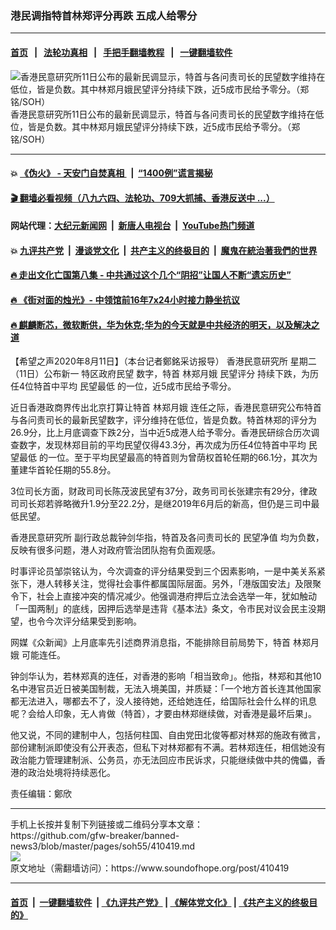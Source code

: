 ### 港民调指特首林郑评分再跌 五成人给零分
------------------------

#### [首页](https://github.com/gfw-breaker/banned-news3/blob/master/README.md) &nbsp;&nbsp;|&nbsp;&nbsp; [法轮功真相](https://github.com/begood0513/basic/blob/master/README.md)  &nbsp;&nbsp;|&nbsp;&nbsp; [手把手翻墙教程](https://github.com/gfw-breaker/guides/wiki)  &nbsp;&nbsp;|&nbsp;&nbsp; [一键翻墙软件](https://github.com/gfw-breaker/nogfw/blob/master/README.md)  



<div><img alt="香港民意研究所11日公布的最新民调显示，特首与各问责司长的民望数字维持在低位，皆是负数。其中林郑月娥民望评分持续下跌，近5成市民给予零分。（郑铭/SOH）" src="https://img.soundofhope.org/2020-08/img_0397-1597155915649.jpg"/>
<br/><figcaption class="caption">
 香港民意研究所11日公布的最新民调显示，特首与各问责司长的民望数字维持在低位，皆是负数。其中林郑月娥民望评分持续下跌，近5成市民给予零分。（郑铭/SOH）
</figcaption></div><hr/>

#### 💥 [《伪火》 - 天安门自焚真相 ](http://141.164.51.119:10000/videos/blog/weihuo.html)&nbsp; |&nbsp; [“1400例”谎言揭秘  ](http://141.164.51.119:10000/videos/blog/jiexi1400.html)

#### [ 🎬  翻墙必看视频（八九六四、法轮功、709大抓捕、香港反送中 ...）](https://github.com/gfw-breaker/links/blob/master/banned.md)

#### 网站代理：[大纪元新闻网](http://167.172.10.89:10080/gb/) &nbsp;|&nbsp; [新唐人电视台](http://167.172.10.89:8808/gb/) &nbsp;|&nbsp; [YouTube热门频道](http://158.247.203.241/youtube.html)

#### 💥 [九评共产党](http://141.164.51.119:10000/videos/res/jiuping/)&nbsp; |&nbsp; [漫谈党文化](http://141.164.51.119:10000/videos/res/mtdwh/)&nbsp; |&nbsp; [共产主义的终极目的](http://141.164.51.119:10000/videos/res/zjmd/)&nbsp; |&nbsp; [魔鬼在統治著我們的世界](http://141.164.51.119:10000/videos/res/TheSpecter/)  

#### [ 🔥  走出文化亡国第八集 - 中共通过这个几个“阴招”让国人不断“遗忘历史”  ](http://141.164.51.119:10000/videos/news/../res/zcwhwg/index.html)

#### [ 🔥  《街对面的烛光》- 中领馆前16年7x24小时接力静坐抗议](http://141.164.51.119:10000/videos/news/../legend/index.html)

#### [ 🔥  麒麟断芯，微软断供，华为休克;华为的今天就是中共经济的明天，以及解决之道](http://141.164.51.119:10000/videos/news/ztl03.html)

<div><div class="Content__Wrapper sc-1bvya0-0 grZQxZ">
 <p class="meta-top">
  <span class="meta">
   【希望之声2020年8月11日】（本台记者鄭銘采访报导）
  </span>
  <ok href="/term/202675">
   香港民意研究所
  </ok>
  星期二（11日）公布新一
  <ok href="/term/348157">
   特区政府民望
  </ok>
  数字，特首
  <ok href="/term/2253">
   林郑月娥
  </ok>
  <ok href="/term/348160">
   民望评分
  </ok>
  持续下跌，为历任4位特首中平均
  <ok href="/term/348163">
   民望最低
  </ok>
  的一位，近5成市民给予零分。
 </p>
 <p>
  近日香港政商界传出北京打算让特首
  <ok href="/term/2253">
   林郑月娥
  </ok>
  连任之际，香港民意研究公布特首与各问责司长的最新民望数字，评分维持在低位，皆是负数。特首林郑的评分为26.9分，比上月底调查下跌2分，当中近5成港人给予零分。香港民研综合历次调查数字，发现林郑目前的平均民望仅得43.3分，再次成为历任4位特首中平均
  <ok href="/term/348163">
   民望最低
  </ok>
  的一位。至于平均民望最高的特首则为曾荫权首轮任期的66.1分，其次为董建华首轮任期的55.8分。
 </p>
 <div class="AD_Embed__Wrap-sc-1xslmin-0 igMuqX module desktop">
  <div>
  </div>
 </div>
 <p>
  3位司长方面，财政司司长陈茂波民望有37分，政务司司长张建宗有29分，律政司司长郑若骅略微升1.9分至22.2分，是继2019年6月后的新高，但仍是三司中最低民望。
 </p>
 <p>
  <ok href="/term/202675">
   香港民意研究所
  </ok>
  副行政总裁钟剑华指，特首及各问责司长的
  <ok href="/term/292450">
   民望净值
  </ok>
  均为负数，反映有很多问题，港人对政府管治团队抱有负面观感。
 </p>
 <p>
  时事评论员邹崇铭认为，今次调查的评分结果受到三个因素影响，一是中美关系紧张下，港人转移关注，觉得社会事件都属国际层面。另外，「港版国安法」及限聚令下，社会上直接冲突的情况减少。他强调港府押后立法会选举一年，犹如触动「一国两制」的底线，因押后选举是违背《基本法》条文，令市民对议会民主没期望，也令今次评分结果受到影响。
 </p>
 <p>
  网媒《众新闻》上月底率先引述商界消息指，不能排除目前局势下，特首
  <ok href="/term/2253">
   林郑月娥
  </ok>
  可能连任。
 </p>
 <p>
  钟剑华认为，若林郑真的连任，对香港的影响「相当致命」。他指，林郑和其他10名中港官员近日被美国制裁，无法入境美国，并质疑：「一个地方首长连其他国家都无法进入，哪都去不了，没人接待她，还给她连任，给国际社会什么样的讯息呢？会给人印象，无人肯做（特首），才要由林郑继续做，对香港是最坏后果」。
 </p>
 <p>
  他又说，不同的建制中人，包括何柱国、自由党田北俊等都对林郑的施政有微言，部份建制派即使没有公开表态，但私下对林郑都有不满。若林郑连任，相信她没有政治能力管理建制派、公务员，亦无法回应市民诉求，只能继续做中共的傀儡，香港的政治处境将持续恶化。
 </p>
 <p class="meta-btm">
  责任编辑：鄭欣
 </p>
</div>
</div>
<hr/>
手机上长按并复制下列链接或二维码分享本文章：<br/>
https://github.com/gfw-breaker/banned-news3/blob/master/pages/soh55/410419.md <br/>
<a href='https://github.com/gfw-breaker/banned-news3/blob/master/pages/soh55/410419.md'><img src='https://github.com/gfw-breaker/banned-news3/blob/master/pages/soh55/410419.md.png'/></a> <br/>
原文地址（需翻墙访问）：https://www.soundofhope.org/post/410419


------------------------
#### [首页](https://github.com/gfw-breaker/banned-news3/blob/master/README.md) &nbsp;|&nbsp; [一键翻墙软件](https://github.com/gfw-breaker/nogfw/blob/master/README.md) &nbsp;| [《九评共产党》](https://github.com/gfw-breaker/9ping.md/blob/master/README.md#九评之一评共产党是什么) | [《解体党文化》](https://github.com/gfw-breaker/jtdwh.md/blob/master/README.md) | [《共产主义的终极目的》](https://github.com/gfw-breaker/gczydzjmd.md/blob/master/README.md)


<img src='http://gfw-breaker.win/banned-news3/pages/soh55/410419.md' width='0px' height='0px'/>